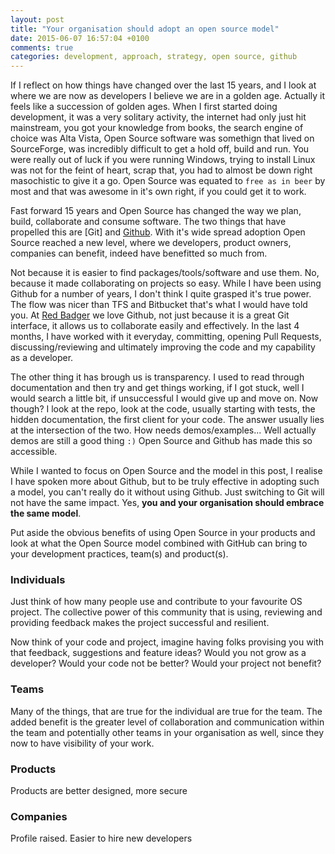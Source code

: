 ```yaml
---
layout: post
title: "Your organisation should adopt an open source model"
date: 2015-06-07 16:57:04 +0100
comments: true
categories: development, approach, strategy, open source, github
---
```


If I reflect on how things have changed over the last 15 years, and I look at where we are now as developers I believe we are in a golden age. Actually it feels like a succession of golden ages. When I first started doing development, it was a very solitary activity, the internet had only just hit mainstream, you got your knowledge from books, the search engine of choice was Alta Vista, Open Source software was somethign that lived on SourceForge, was incredibly difficult to get a hold off, build and run. You were really out of luck if you were running Windows, trying to install Linux was not for the feint of heart, scrap that, you had to almost be down right masochistic to give it a go. Open Source was equated to `free as in beer` by most and that was awesome in it's own right, if you could get it to work.

Fast forward 15 years and Open Source has changed the way we plan, build, collaborate and consume software. The two things that have propelled this are [Git] and [Github](https://github.com/). With it's wide spread adoption Open Source reached a new level, where we developers, product owners, companies can benefit, indeed have benefitted so much from. 

Not because it is easier to find packages/tools/software and use them. No, because it made collaborating on projects so easy. While I have been using Github for a number of years, I don't think I quite grasped it's true power. The flow was nicer than TFS and Bitbucket that's what I would have told you. At [Red Badger](http://wwww.red-badger.com/) we love Github, not just because it is a great Git interface, it allows us to collaborate easily and effectively. In the last 4 months, I have worked with it everyday, committing, opening Pull Requests, discussing/reviewing and ultimately improving the code and my capability as a developer. 

The other thing it has brough us is transparency. I used to read through documentation and then try and get things working, if I got stuck, well I would search a little bit, if unsuccessful I would give up and move on. Now though? I look at the repo, look at the code, usually starting with tests, the hidden documentation, the first client for your code. The answer usually lies at the intersection of the two. How needs demos/examples... Well actually demos are still a good thing `:)` Open Source and Github has made this so accessible.

While I wanted to focus on Open Source and the model in this post, I realise I have spoken more about Github, but to be truly effective in adopting such a model, you can't really do it without using Github. Just switching to Git will not have the same impact. Yes, __you and your organisation should embrace the same model__. 

Put aside the obvious benefits of using Open Source in your products and look at what the Open Source model combined with GitHub can bring to your development practices, team(s) and product(s).

### Individuals

Just think of how many people use and contribute to your favourite OS project. The collective power of this community that is using, reviewing and providing feedback makes the project successful and resilient.

Now think of your code and project, imagine having folks provising you with that feedback, suggestions and feature ideas? Would you not grow as a developer? Would your code not be better? Would your project not benefit?

### Teams

Many of the things, that are true for the individual are true for the team. The added benefit is the greater level of collaboration and communication within the team and potentially other teams in your organisation as well, since they now to have visibility of your work.

### Products
Products are better designed, more secure


### Companies
Profile raised. Easier to hire new developers